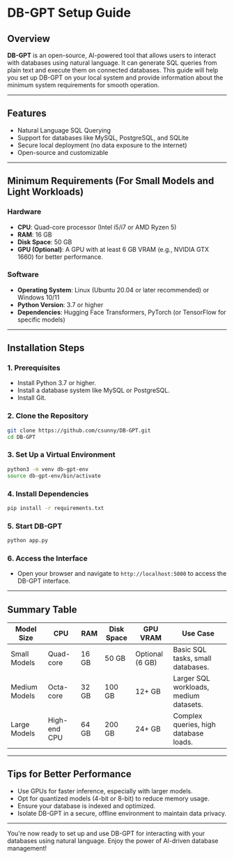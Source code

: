 # DB-GPT Setup Guide

## Overview
**DB-GPT** is an open-source, AI-powered tool that allows users to interact with databases using natural language. It can generate SQL queries from plain text and execute them on connected databases. This guide will help you set up DB-GPT on your local system and provide information about the minimum system requirements for smooth operation.

---

## Features
- Natural Language SQL Querying
- Support for databases like MySQL, PostgreSQL, and SQLite
- Secure local deployment (no data exposure to the internet)
- Open-source and customizable

---

## Minimum Requirements (For Small Models and Light Workloads)

### Hardware
- **CPU**: Quad-core processor (Intel i5/i7 or AMD Ryzen 5)
- **RAM**: 16 GB
- **Disk Space**: 50 GB
- **GPU (Optional)**: A GPU with at least 6 GB VRAM (e.g., NVIDIA GTX 1660) for better performance.

### Software
- **Operating System**: Linux (Ubuntu 20.04 or later recommended) or Windows 10/11
- **Python Version**: 3.7 or higher
- **Dependencies**: Hugging Face Transformers, PyTorch (or TensorFlow for specific models)

---

## Installation Steps

### 1. Prerequisites
- Install Python 3.7 or higher.
- Install a database system like MySQL or PostgreSQL.
- Install Git.

### 2. Clone the Repository
```bash
git clone https://github.com/csunny/DB-GPT.git
cd DB-GPT
```

### 3. Set Up a Virtual Environment
```bash
python3 -m venv db-gpt-env
source db-gpt-env/bin/activate
```

### 4. Install Dependencies
```bash
pip install -r requirements.txt
```

### 5. Start DB-GPT
```bash
python app.py
```

### 6. Access the Interface
- Open your browser and navigate to `http://localhost:5000` to access the DB-GPT interface.

---

## Summary Table

| Model Size      | CPU         | RAM  | Disk Space | GPU VRAM         | Use Case                              |
|-----------------|-------------|------|------------|------------------|---------------------------------------|
| Small Models    | Quad-core   | 16 GB | 50 GB     | Optional (6 GB)  | Basic SQL tasks, small databases.     |
| Medium Models   | Octa-core   | 32 GB | 100 GB    | 12+ GB           | Larger SQL workloads, medium datasets.|
| Large Models    | High-end CPU| 64 GB | 200 GB    | 24+ GB           | Complex queries, high database loads. |

---

## Tips for Better Performance
- Use GPUs for faster inference, especially with larger models.
- Opt for quantized models (4-bit or 8-bit) to reduce memory usage.
- Ensure your database is indexed and optimized.
- Isolate DB-GPT in a secure, offline environment to maintain data privacy.

---

You're now ready to set up and use DB-GPT for interacting with your databases using natural language. Enjoy the power of AI-driven database management!
